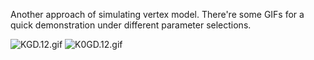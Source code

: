 Another approach of simulating vertex model. There're some GIFs for a quick demonstration under different parameter selections. 

![KGD.12.gif](./movies/KGD.12.gif)
![K0GD.12.gif](./movies/K0GD.12.gif)
